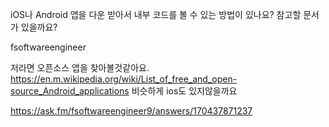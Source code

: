 iOS나 Android 앱을 다운 받아서 내부 코드를 볼 수 있는 방법이 있나요? 참고할 문서가 있을까요?
	
fsoftwareengineer

저라면 오픈소스 앱을 찾아볼것같아요.
https://en.m.wikipedia.org/wiki/List_of_free_and_open-source_Android_applications 비슷하게 ios도 있지않을까요

https://ask.fm/fsoftwareengineer9/answers/170437871237
